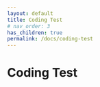 ```yaml
---
layout: default
title: Coding Test
# nav_order: 3
has_children: true
permalink: /docs/coding-test
---
```


# Coding Test
